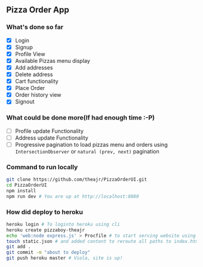 ## Pizza Order App

### What's done so far

- [x] Login
- [x] Signup
- [x] Profile View
- [x] Available Pizzas menu display
- [x] Add addresses
- [x] Delete address
- [x] Cart functionality
- [x] Place Order
- [x] Order history view
- [x] Signout

### What could be done more(If had enough time :-P)

- [ ] Profile update Functionality
- [ ] Address update Functionality
- [ ] Progressive pagination to load pizzas menu and orders using `IntersectionObserver` or `natural (prev, next)` pagination

### Command to run locally

```sh
git clone https://github.com/theajr/PizzaOrderUI.git
cd PizzaOrderUI
npm install
npm run dev # You are up at http://localhost:8080
```

### How did deploy to heroku

```sh
heroku login # To loginto heroku using cli
heroku create pizzaboy-theajr
echo 'web:node express.js' > Procfile # to start serving website using express.js
touch static.json # and added content to reroute all paths to index.html so that reach routes will be honored
git add .
git commit -m "about to deploy"
git push heroku master # Viola, site is up!
```
